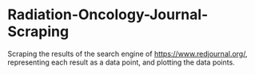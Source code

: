 # Radiation-Oncology-Journal-Scraping
Scraping the results of the search engine of https://www.redjournal.org/, representing each result as a data point, and plotting the data points. 
